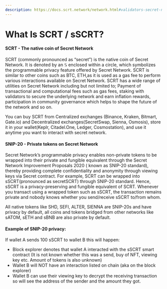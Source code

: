 ```yaml
---
description: https://docs.scrt.network/network.html#validators-secret-nodes
---
```


# What Is SCRT / sSCRT?

#### SCRT - The native coin of Secret Network

SCRT (commonly pronounced as “secret”) is the native coin of Secret Network. It is denoted by an 𝕊 enclosed within a circle, which symbolizes the programmable privacy feature offered by Secret Network. SCRT is similar to other coins such as BTC, ETH,as it is used as a gas fee to perform various interactions available on Secret Network. SCRT has a wide range of utilities on Secret Network including but not limited to; Payment of transactional and computational fees such as gas fees, staking with validators to secure the underlying network and earn inflation rewards, participation in community governance which helps to shape the future of the network and so on.&#x20;

You can buy SCRT from Centralized exchanges (Binance, Kraken, Bitmart, Gate.io) and Decentralized exchanges(SecretSwap, Sienna, Osmosis), store it in your wallet(Keplr, Citadel.One, Ledger, Cosmostation), and use it anytime you want to interact with secret network.

#### SNIP-20 - Private tokens on Secret Network

Secret Network’s programmable privacy enables non-private tokens to be wrapped into their private and fungible equivalent through the Secret Network Improvement Proposals 2020 ( known as SNIP-20 standard), thereby providing complete confidentiality and anonymity through viewing keys via Secret contract. For example, SCRT can be wrapped into sSCRT(pronounced as secretSCRT) through SNIP-20 standard. Hence, sSCRT is a privacy-preserving and fungible equivalent of SCRT. Whenever you transact using a wrapped token such as sSCRT, the transaction remains private and nobody knows whether you send/receive sSCRT to/from whom.&#x20;

All native tokens like SHD, SEFI, ALTER, SIENNA are SNIP-20s and have privacy by default, all coins and tokens bridged from other networks like sATOM, sETH and sBNB are also private by default.

#### Example of SNIP-20 privacy:

If wallet A sends 100 sSCRT to wallet B this will happen:

* Block explorer denotes that wallet A interacted with the sSCRT smart contract (It is not known whether this was a send, buy of NFT, viewing key etc. Amount of tokens is also unknown)
* Wallet B will NOT have an interaction listed on chain (aka on the block explorer)
* Wallet B can use their viewing key to decrypt the receiving transaction so will see the address of the sender and the amount they got.
